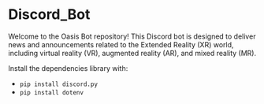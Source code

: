 # Discord_Bot

Welcome to the Oasis Bot repository! This Discord bot is designed to deliver news and announcements related to the Extended Reality (XR) world, including virtual reality (VR), augmented reality (AR), and mixed reality (MR).

Install the dependencies library with:
- `pip install discord.py`
- `pip install dotenv`
